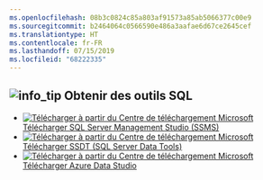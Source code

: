```yaml
---
ms.openlocfilehash: 08b3c0824c85a803af91573a85ab5066377c00e9
ms.sourcegitcommit: b2464064c0566590e486a3aafae6d67ce2645cef
ms.translationtype: HT
ms.contentlocale: fr-FR
ms.lasthandoff: 07/15/2019
ms.locfileid: "68222335"
---
```

##  <a name="infotipmediainfo-tippng-get-sql-tools"></a>![info_tip](../media/info-tip.png) Obtenir des outils SQL
- [![Télécharger à partir du Centre de téléchargement Microsoft](../media/download2.png)](../../ssms/download-sql-server-management-studio-ssms.md) [Télécharger SQL Server Management Studio (SSMS)](../../ssms/download-sql-server-management-studio-ssms.md)
- [![Télécharger à partir du Centre de téléchargement Microsoft](../media/download2.png)](../../ssdt/download-sql-server-data-tools-ssdt.md) [Télécharger SSDT (SQL Server Data Tools)](../../ssdt/download-sql-server-data-tools-ssdt.md)
- [![Télécharger à partir du Centre de téléchargement Microsoft](../media/download2.png)](../../azure-data-studio/download.md) [Télécharger Azure Data Studio](../../azure-data-studio/download.md)